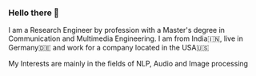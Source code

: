 ### Hello there 👋

I am a Research Engineer by profession with a Master's degree in Communication and Multimedia Engineering.
I am from India🇮🇳, live in Germany🇩🇪 and work for a company located in the USA🇺🇸

My Interests are mainly in the fields of NLP, Audio and Image processing


<!--
**AdhiCr/AdhiCr** is a ✨ _special_ ✨ repository because its `README.md` (this file) appears on your GitHub profile.

Here are some ideas to get you started:

- 🔭 I’m currently working on ...
- 🌱 I’m currently learning ...
- 👯 I’m looking to collaborate on ...
- 🤔 I’m looking for help with ...
- 💬 Ask me about ...
- 📫 How to reach me: ...
- 😄 Pronouns: ...
- ⚡ Fun fact: ...
-->
